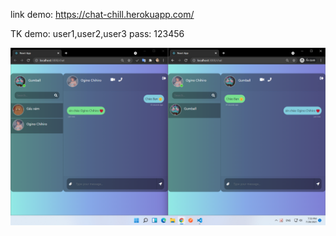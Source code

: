 link demo: https://chat-chill.herokuapp.com/

TK demo: user1,user2,user3
pass: 123456

![](https://github.com/nguyentinh0310/Chat-Socket/blob/main/client/public/bg.png)
